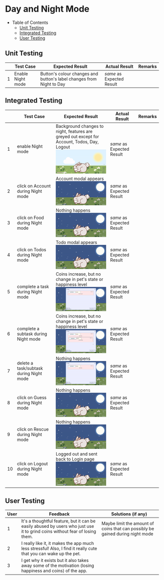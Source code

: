 # Day and Night Mode

- Table of Contents
  - [Unit Testing](#unit-testing)
  - [Integrated Testing](#integrated-testing)
  - [User Testing](#user-testing)

## Unit Testing

|      |Test Case         | Expected Result                                                      | Actual Result             | Remarks        | 
|------|----------------- | -------------------------------------------------------------------- | ------------------------- | -------------- | 
| 1    |Enable Night mode | Button's colour changes and button's label changes from Night to Day | _same_ as Expected Result |                | 

## Integrated Testing

|    | **Test Case**                           | **Expected Result**                                                                                                                                               | **Actual Result**         | **Remarks** |
|----|-----------------------------------------|-------------------------------------------------------------------------------------------------------------------------------------------------------------------|---------------------------|-------------|
| 1  | enable Night mode                       | Background changes to night, features are greyed out except for Account, Todos, Day, Logout<br>![Night Mode Test 1](../gifs/night/night1.gif "Night Mode Test 1") | _same_ as Expected Result |             |
| 2  | click on Account during Night mode      | Account modal appears<br>![Night Mode Test 2](../gifs/night/night2.gif "Night Mode Test 2")                                                                       | _same_ as Expected Result |             |
| 3  | click on Food during Night mode         | Nothing happens<br>![Night Mode Test 3](../gifs/night/night3.gif "Night Mode Test 3")                                                                             | _same_ as Expected Result |             |
| 4  | click on Todos during Night mode        | Todo modal appears<br>![Night Mode Test 4](../gifs/night/night4.gif "Night Mode Test 4")                                                                          | _same_ as Expected Result |             |
| 5  | complete a task during Night mode       | Coins increase, but no change in pet's state or happiness level<br>![Night Mode Test 5](../gifs/night/night5.gif "Night Mode Test 5")                             | _same_ as Expected Result |             |
| 6  | complete a subtask during Night mode    | Coins increase, but no change in pet's state or happiness level<br>![Night Mode Test 6](../gifs/night/night6.gif "Night Mode Test 6")                             | _same_ as Expected Result |             |
| 7  | delete a task/subtask during Night mode | Nothing happens<br>![Night Mode Test 7](../gifs/night/night7.gif "Night Mode Test 7")                                                                             | _same_ as Expected Result |             |
| 8  | click on Guess during Night mode        | Nothing happens<br>![Night Mode Test 8](../gifs/night/night8.gif "Night Mode Test 8")                                                                             | _same_ as Expected Result |             |
| 9  | click on Rescue during Night mode       | Nothing happens<br>![Night Mode Test 9](../gifs/night/night9.gif "Night Mode Test 9")                                                                             |                           |             |
| 10 | click on Logout during Night mode       | Logged out and sent back to Login page<br>![Night Mode Test 10](../gifs/night/night10.gif "Night Mode Test 10")                                                   | _same_ as Expected Result |             |

## User Testing
| User | Feedback                                                                                                                    | Solutions (if any)                                                            |
|------|-----------------------------------------------------------------------------------------------------------------------------|-------------------------------------------------------------------------------|
| 1    | It's a thoughtful feature, but it can be easily abused by users who just use it to grind coins without fear of losing them. | Maybe limit the amount of coins that can possibly be gained during night mode |
| 2    | I really like it, it makes the app much less stressful! Also, I find it really cute that you can wake up the pet.           |                                                                               |
| 3    | I get why it exists but it also takes away some of the motivation (losing happiness and coins) of the app.                  |                                                                               |
